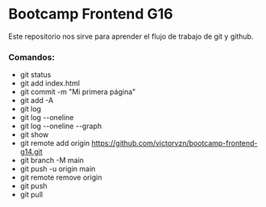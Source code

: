 # Bootcamp Frontend G16

Este repositorio nos sirve para aprender el flujo de trabajo de git y github.

### Comandos:

* git status
* git add index.html
* git commit -m "Mi primera página"
* git add -A
* git log
* git log --oneline
* git log --oneline --graph
* git show
* git remote add origin https://github.com/victorvzn/bootcamp-frontend-g14.git
* git branch -M main
* git push -u origin main
* git remote remove origin
* git push
* git pull